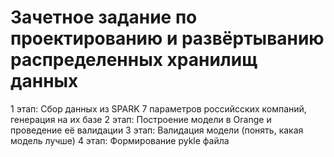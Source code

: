 # Зачетное задание по проектированию и развёртыванию распределенных хранилищ данных 
1 этап: Сбор данных из SPARK 7 параметров российсских компаний, генерация на их базе 
2 этап: Построение модели в Orange и проведение её валидации
3 этап: Валидация модели (понять, какая модель лучше) 
4 этап: Формирование pykle файла
